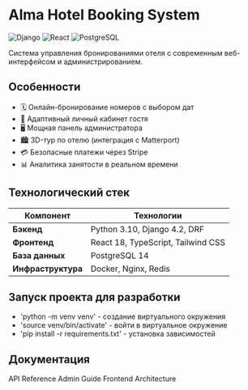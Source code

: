 # Alma Hotel Booking System

![Django](https://img.shields.io/badge/Django-092E20?logo=django&logoColor=white)
![React](https://img.shields.io/badge/React-20232A?logo=react&logoColor=61DAFB)
![PostgreSQL](https://img.shields.io/badge/PostgreSQL-316192?logo=postgresql&logoColor=white)

Система управления бронированиями отеля с современным веб-интерфейсом и администрированием.


## Особенности

- 🗓️ Онлайн-бронирование номеров с выбором дат
- 📱 Адаптивный личный кабинет гостя
- 🖥️ Мощная панель администратора
- 🏙️ 3D-тур по отелю (интеграция с Matterport)
- 💳 Безопасные платежи через Stripe
- 📊 Аналитика занятости в реальном времени


## Технологический стек

| Компонент       | Технологии                          |
|-----------------|-------------------------------------|
| **Бэкенд**      | Python 3.10, Django 4.2, DRF       |
| **Фронтенд**    | React 18, TypeScript, Tailwind CSS  |
| **База данных** | PostgreSQL 14                       |
| **Инфраструктура** | Docker, Nginx, Redis              |


## Запуск проекта для разработки

- 'python -m venv venv' - создание виртуального окружения
- 'source venv/bin/activate' - войти в виртуальное окружение
- 'pip install -r requirements.txt' - установка зависимостей


## Документация

API Reference
Admin Guide
Frontend Architecture